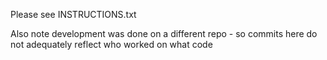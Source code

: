 Please see INSTRUCTIONS.txt  
  
Also note development was done on a different repo - so commits here do not adequately reflect who worked on what code
